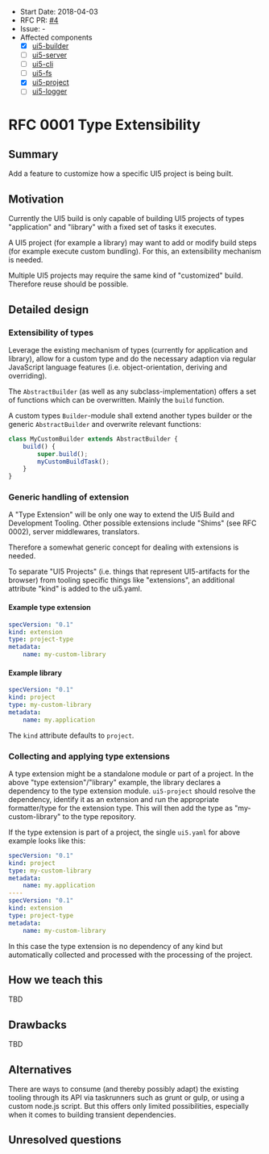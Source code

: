 - Start Date: 2018-04-03
- RFC PR: [#4](https://github.com/SAP/ui5-tooling/pull/4)
- Issue: -
- Affected components
    + [x] [ui5-builder](https://github.com/SAP/ui5-builder)
    + [ ] [ui5-server](https://github.com/SAP/ui5-server)
    + [ ] [ui5-cli](https://github.com/SAP/ui5-cli)
    + [ ] [ui5-fs](https://github.com/SAP/ui5-fs)
    + [x] [ui5-project](https://github.com/SAP/ui5-project)
    + [ ] [ui5-logger](https://github.com/SAP/ui5-logger)

# RFC 0001 Type Extensibility
## Summary
Add a feature to customize how a specific UI5 project is being built.

## Motivation
Currently the UI5 build is only capable of building UI5 projects of types "application" and "library" with a fixed set of tasks it executes.

A UI5 project (for example a library) may want to add or modify build steps (for example execute custom bundling). For this, an extensibility mechanism is needed.

Multiple UI5 projects may require the same kind of "customized" build. Therefore reuse should be possible.

## Detailed design
### Extensibility of types
Leverage the existing mechanism of types (currently for application and library), allow for a custom type and do the necessary adaption via regular JavaScript language features (i.e. object-orientation, deriving and overriding).

The `AbstractBuilder` (as well as any subclass-implementation) offers a set of functions which can be overwritten. Mainly the `build` function.

A custom types `Builder`-module shall extend another types builder or the generic `AbstractBuilder` and overwrite relevant functions:
```js
class MyCustomBuilder extends AbstractBuilder {
    build() {
        super.build();
        myCustomBuildTask();
    }
}
```

### Generic handling of extension
A "Type Extension" will be only one way to extend the UI5 Build and Development Tooling. Other possible extensions include "Shims" (see RFC 0002), server middlewares, translators.

Therefore a somewhat generic concept for dealing with extensions is needed.

To separate "UI5 Projects" (i.e. things that represent UI5-artifacts for the browser) from tooling specific things like "extensions", an additional attribute "kind" is added to the ui5.yaml.


#### Example type extension
```yaml
specVersion: "0.1"
kind: extension
type: project-type
metadata:
    name: my-custom-library
```

#### Example library
```yaml
specVersion: "0.1"
kind: project
type: my-custom-library
metadata:
    name: my.application
```

The `kind` attribute defaults to `project`.

### Collecting and applying type extensions
A type extension might be a standalone module or part of a project. In the above "type extension"/"library" example, the library declares a dependency to the type extension module. `ui5-project` should resolve the dependency, identify it as an extension and run the appropriate formatter/type for the extension type. This will then add the type as "my-custom-library" to the type repository.

If the type extension is part of a project, the single `ui5.yaml` for above example looks like this:

```yaml
specVersion: "0.1"
kind: project
type: my-custom-library
metadata:
    name: my.application
----
specVersion: "0.1"
kind: extension
type: project-type
metadata:
    name: my-custom-library
```

In this case the type extension is no dependency of any kind but automatically collected and processed with the processing of the project.

## How we teach this
TBD

## Drawbacks
TBD

## Alternatives
There are ways to consume (and thereby possibly adapt) the existing tooling through its API via taskrunners such as grunt or gulp, or using a custom node.js script. But this offers only limited possibilities, especially when it comes to building transient dependencies.

## Unresolved questions
